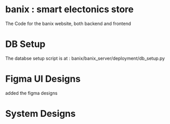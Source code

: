 # banix : smart electonics store
The Code for the banix website, both backend and frontend


# DB Setup 
The databse setup script is at : banix/banix_server/deployment/db_setup.py



# Figma UI Designs
added the figma designs


# System Designs

